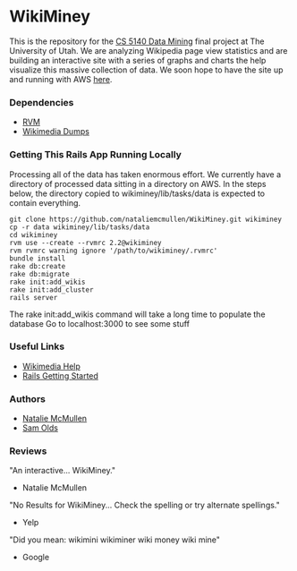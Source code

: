 # WikiMiney
This is the repository for the [CS 5140 Data Mining](http://www.cs.utah.edu/~jeffp/teaching/cs5140.html)
final project at The University of Utah. We are analyzing Wikipedia page view statistics and are building
an interactive site with a series of graphs and charts the help visualize this massive collection of
data. We soon hope to have the site up and running with AWS [here](#).


### Dependencies
* [RVM](http://rvm.io)
* [Wikimedia Dumps](http://dumps.wikimedia.org/other/pagecounts-raw)


### Getting This Rails App Running Locally
Processing all of the data has taken enormous effort. We currently have a directory of processed data
sitting in a directory on AWS. In the steps below, the directory copied to wikiminey/lib/tasks/data is
expected to contain everything.

```
git clone https://github.com/nataliemcmullen/WikiMiney.git wikiminey
cp -r data wikiminey/lib/tasks/data
cd wikiminey
rvm use --create --rvmrc 2.2@wikiminey
rvm rvmrc warning ignore '/path/to/wikiminey/.rvmrc'
bundle install
rake db:create
rake db:migrate
rake init:add_wikis
rake init:add_cluster
rails server
```
The rake init:add_wikis command will take a long time to populate the database
Go to localhost:3000 to see some stuff


### Useful Links
* [Wikimedia Help](http://wikitech.wikimedia.org/wiki/Analytics/Data/Pagecounts-raw)
* [Rails Getting Started](http://guides.rubyonrails.org/getting_started.html)


### Authors
* [Natalie McMullen](http://github.com/nataliemcmullen)
* [Sam Olds](http://github.com/samolds)


### Reviews
"An interactive... WikiMiney."
* Natalie McMullen

"No Results for WikiMiney... Check the spelling or try alternate spellings."
* Yelp

"Did you mean:  wikimini   wikiminer   wiki money   wiki mine"
* Google
